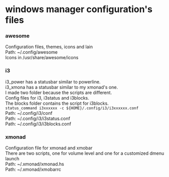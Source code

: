 # windows manager configuration's files

### awesome

Configuration files, themes, icons and lain  
Path: ~/.config/awesome  
Icons in /usr/share/awesome/icons

### i3

i3_power has a statusbar similar to powerline.  
i3_xmona has a statusbar similar to my xmonad's one.  
I made two folder because the scripts are different.  
Config files for i3, i3status and i3blocks.  
The blocks folder contains the script for i3blocks.  
`status_command i3xxxxxx -c ${HOME}/.config/i3/i3xxxxxx.conf`  
Path: ~/.config/i3/conf  
Path: ~/.config/i3/i3status.conf  
Path: ~/.config/i3/i3blocks.conf  

### xmonad

Configuration file for xmonad and xmobar  
There are two scripts, one for volume level and one for a customized dmenu launch  
Path: ~/.xmonad/xmonad.hs  
Path: ~/.xmonad/xmobarrc  
